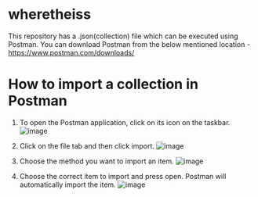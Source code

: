 # wheretheiss
This repository has a .json(collection) file which can be executed using Postman. 
You can download Postman from the below mentioned location - 
https://www.postman.com/downloads/

# How to import a collection in Postman
1. To open the Postman application, click on its icon on the taskbar. 
![image](https://user-images.githubusercontent.com/54844281/139203230-f04ee80e-4bb7-4306-b124-aeab03d2f876.png)

2. Click on the file tab and then click import.
![image](https://user-images.githubusercontent.com/54844281/139203266-79260641-3657-4b09-a012-dde7527565b7.png)

3. Choose the method you want to import an item.
![image](https://user-images.githubusercontent.com/54844281/139203281-d34c731c-4240-4e2f-888b-8f7f1e34c281.png)

4. Choose the correct item to import and press open. Postman will automatically import the item.
![image](https://user-images.githubusercontent.com/54844281/139203296-5fbf6e3b-80d5-452a-bc9f-5e27d97b13ad.png)

